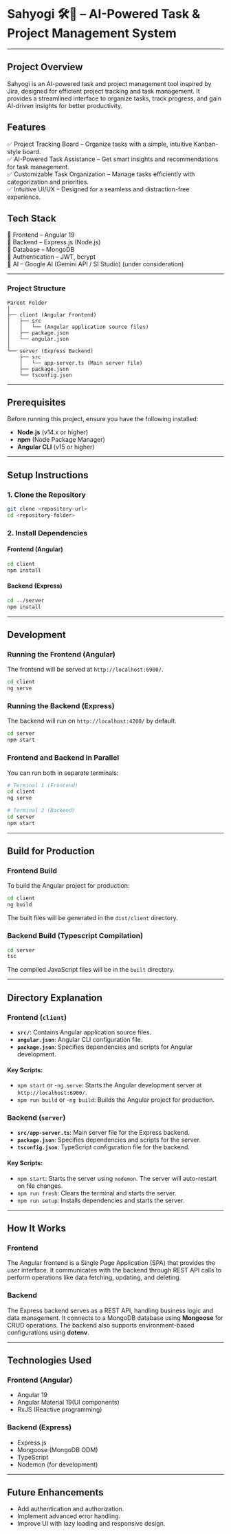 # Sahyogi 🛠️🚀 – AI-Powered Task & Project Management System

---

## Project Overview  
Sahyogi is an AI-powered task and project management tool inspired by Jira, designed for efficient project tracking and task management. It provides a streamlined interface to organize tasks, track progress, and gain AI-driven insights for better productivity.

## Features
✅ Project Tracking Board – Organize tasks with a simple, intuitive Kanban-style board. <br>
✅ AI-Powered Task Assistance – Get smart insights and recommendations for task management. <br>
✅ Customizable Task Organization – Manage tasks efficiently with categorization and priorities. <br>
✅ Intuitive UI/UX – Designed for a seamless and distraction-free experience.

## Tech Stack
🔹 Frontend – Angular 19<br>
🔹 Backend – Express.js (Node.js)<br>
🔹 Database – MongoDB<br>
🔹 Authentication – JWT, bcrypt<br>
🔹 AI – Google AI (Gemini API / SI Studio) (under consideration)

---

### **Project Structure**
```
Parent Folder
│
├── client (Angular Frontend)
│   ├── src
│   │   └── (Angular application source files)
│   ├── package.json
│   └── angular.json
│
└── server (Express Backend)
    ├── src
    │   └── app-server.ts (Main server file)
    ├── package.json
    └── tsconfig.json
```

---

## **Prerequisites**
Before running this project, ensure you have the following installed:  
- **Node.js** (v14.x or higher)  
- **npm** (Node Package Manager)  
- **Angular CLI** (v15 or higher)  

---

## **Setup Instructions**

### 1. Clone the Repository
```sh
git clone <repository-url>
cd <repository-folder>
```

### 2. Install Dependencies

#### **Frontend (Angular)**
```sh
cd client
npm install
```

#### **Backend (Express)**
```sh
cd ../server
npm install
```

---

## **Development**

### **Running the Frontend (Angular)**  
The frontend will be served at `http://localhost:6900/`.  
```sh
cd client
ng serve
```

### **Running the Backend (Express)**  
The backend will run on `http://localhost:4200/` by default.  
```sh
cd server
npm start
```

### **Frontend and Backend in Parallel**  
You can run both in separate terminals:  
```sh
# Terminal 1 (Frontend)
cd client
ng serve
```

```sh
# Terminal 2 (Backend)
cd server
npm start
```

---

## **Build for Production**

### **Frontend Build**  
To build the Angular project for production:  
```sh
cd client
ng build
```
The built files will be generated in the `dist/client` directory.

### **Backend Build (Typescript Compilation)**  
```sh
cd server
tsc
```
The compiled JavaScript files will be in the `built` directory.

---

## **Directory Explanation**

### **Frontend (`client`)**
- **`src/`**: Contains Angular application source files.  
- **`angular.json`**: Angular CLI configuration file.  
- **`package.json`**: Specifies dependencies and scripts for Angular development.  

#### Key Scripts:
- `npm start` or -`ng serve`: Starts the Angular development server at `http://localhost:6900/`.  
- `npm run build` or -`ng build`: Builds the Angular project for production.  

### **Backend (`server`)**
- **`src/app-server.ts`**: Main server file for the Express backend.  
- **`package.json`**: Specifies dependencies and scripts for the server.  
- **`tsconfig.json`**: TypeScript configuration file for the backend.  

#### Key Scripts:
- `npm start`: Starts the server using `nodemon`. The server will auto-restart on file changes.  
- `npm run fresh`: Clears the terminal and starts the server.  
- `npm run setup`: Installs dependencies and starts the server.  

---

## **How It Works**

### **Frontend**  
The Angular frontend is a Single Page Application (SPA) that provides the user interface. It communicates with the backend through REST API calls to perform operations like data fetching, updating, and deleting.  

### **Backend**  
The Express backend serves as a REST API, handling business logic and data management. It connects to a MongoDB database using **Mongoose** for CRUD operations. The backend also supports environment-based configurations using **dotenv**.

---

## **Technologies Used**

### **Frontend (Angular)**  
- Angular 19  
- Angular Material 19(UI components)  
- RxJS (Reactive programming)  

### **Backend (Express)**  
- Express.js  
- Mongoose (MongoDB ODM)  
- TypeScript  
- Nodemon (for development)  

---

## **Future Enhancements**  
- Add authentication and authorization.  
- Implement advanced error handling.  
- Improve UI with lazy loading and responsive design.  

